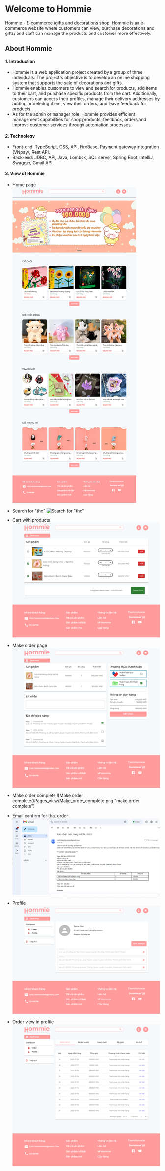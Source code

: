 # Welcome to Hommie
Hommie - E-commerce (gifts and decorations shop)
Hommie is an e-commerce website where customers can view, purchase decorations and gifts; and staff can manage the products and customer more effectively.

## About Hommie
#### 1. Introduction
- Hommie is a web application project created by a group of three individuals. The project's objective is to develop an online shopping system that supports the sale of decorations and gifts.
- Hommie enables customers to view and search for products, add items to their cart, and purchase specific products from the cart. Additionally, customers can access their profiles, manage their delivery addresses by adding or deleting them, view their orders, and leave feedback for products.
- As for the admin or manager role, Hommie provides efficient management capabilities for shop products, feedback, orders and improve customer services through automation processes.

#### 2. Technology
- Front-end: TypeScript, CSS, API, FireBase, Payment gateway integration (VNpay), Rest API.
- Back-end: JDBC, API, Java, Lombok, SQL server, Spring Boot,  IntelliJ, Swagger, Gmail API.

#### 3. View of Hommie
- Home page
![Home page](/Pages_view/Home_page.png "home page")

- Search for "tho"
![Search for "tho"](/Pages_view/Search.png "search")

- Cart with products
![Cart after adding product to cart"](/Pages_view/Cart.png "cart")

- Make order page
![Make order page](/Pages_view/Make_order.png "make order page")

- Make order complete
![Make order complete(/Pages_view/Make_order_complete.png "make order complete")

- Email confirm for that order
![Email confirm for that order](/Pages_view/Email.png "email")

- Profile
![Profile](/Pages_view/Profile.png "profile")

- Order view in profile
![Order view in profile](/Pages_view/Order_List.png "order list")